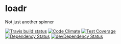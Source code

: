 # loadr

Not just another spinner

[![Travis build status](http://img.shields.io/travis/DimitarChristoff/loadr.svg?style=flat)](https://travis-ci.org/DimitarChristoff/loadr)
[![Code Climate](https://codeclimate.com/github/DimitarChristoff/loadr/badges/gpa.svg)](https://codeclimate.com/github/DimitarChristoff/loadr)
[![Test Coverage](https://codeclimate.com/github/DimitarChristoff/loadr/badges/coverage.svg)](https://codeclimate.com/github/DimitarChristoff/loadr)
[![Dependency Status](https://david-dm.org/DimitarChristoff/loadr.svg)](https://david-dm.org/DimitarChristoff/loadr)
[![devDependency Status](https://david-dm.org/DimitarChristoff/loadr/dev-status.svg)](https://david-dm.org/DimitarChristoff/loadr#info=devDependencies)